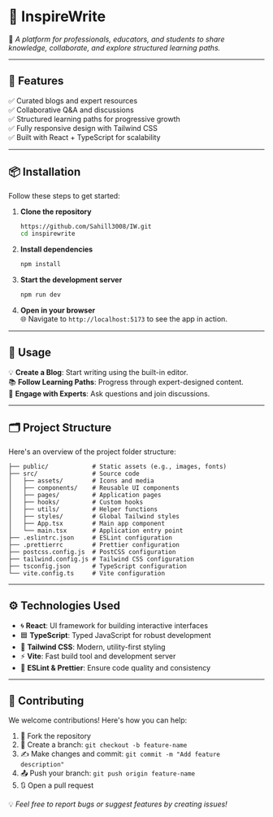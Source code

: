 
# 🚀 **InspireWrite**

🌟 *A platform for professionals, educators, and students to share knowledge, collaborate, and explore structured learning paths.*

---

## 🌟 **Features**

✅ Curated blogs and expert resources  
✅ Collaborative Q&A and discussions  
✅ Structured learning paths for progressive growth  
✅ Fully responsive design with Tailwind CSS  
✅ Built with React + TypeScript for scalability  

---

## 📦 **Installation**

Follow these steps to get started:

1. **Clone the repository**
   ```bash
   https://github.com/Sahill3008/IW.git
   cd inspirewrite
   ```

2. **Install dependencies**
   ```bash
   npm install
   ```

3. **Start the development server**
   ```bash
   npm run dev
   ```

4. **Open in your browser**  
   🌐 Navigate to `http://localhost:5173` to see the app in action.

---

## 🎯 **Usage**

💡 **Create a Blog**: Start writing using the built-in editor.  
📚 **Follow Learning Paths**: Progress through expert-designed content.  
🤝 **Engage with Experts**: Ask questions and join discussions.

---

## 🗂 **Project Structure**

Here's an overview of the project folder structure:

```plaintext
├── public/            # Static assets (e.g., images, fonts)
├── src/               # Source code
│   ├── assets/        # Icons and media
│   ├── components/    # Reusable UI components
│   ├── pages/         # Application pages
│   ├── hooks/         # Custom hooks
│   ├── utils/         # Helper functions
│   ├── styles/        # Global Tailwind styles
│   ├── App.tsx        # Main app component
│   └── main.tsx       # Application entry point
├── .eslintrc.json     # ESLint configuration
├── .prettierrc        # Prettier configuration
├── postcss.config.js  # PostCSS configuration
├── tailwind.config.js # Tailwind CSS configuration
├── tsconfig.json      # TypeScript configuration
└── vite.config.ts     # Vite configuration
```

---

## ⚙️ **Technologies Used**

- 🌀 **React**: UI framework for building interactive interfaces  
- 🟦 **TypeScript**: Typed JavaScript for robust development  
- 🌈 **Tailwind CSS**: Modern, utility-first styling  
- ⚡ **Vite**: Fast build tool and development server  
- 🔧 **ESLint & Prettier**: Ensure code quality and consistency  

---

## 🤝 **Contributing**

We welcome contributions! Here's how you can help:

1. 🍴 Fork the repository  
2. 🌿 Create a branch: `git checkout -b feature-name`  
3. ✍️ Make changes and commit: `git commit -m "Add feature description"`  
4. 📤 Push your branch: `git push origin feature-name`  
5. 🔃 Open a pull request  

💡 *Feel free to report bugs or suggest features by creating issues!*
